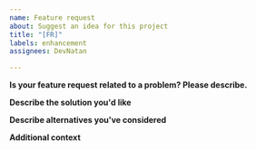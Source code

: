 ```yaml
---
name: Feature request
about: Suggest an idea for this project
title: "[FR]"
labels: enhancement
assignees: DevNatan

---
```


**Is your feature request related to a problem? Please describe.**

**Describe the solution you'd like**

**Describe alternatives you've considered**

**Additional context**
